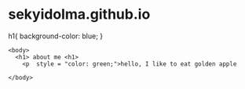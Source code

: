 # sekyidolma.github.io

<!DOCTYPE html>
  <html>
    <head>
      <meta charset="utf-8"
      <style>
        h1{
          background-color: blue;
        }
        <style>
        </style>
      <title> hello world </title>
    </head>
    
    <body>
      <h1> about me <h1>
        <p  style = "color: green;">hello, I like to eat golden apple
      
    </body>
  </html>  
